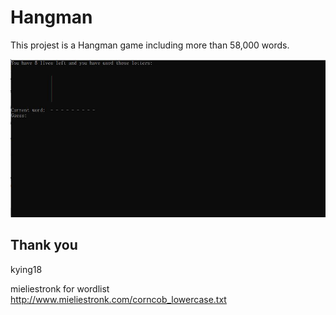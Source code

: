 # Hangman

  This projest is a Hangman game including more than 58,000 words.
  
  
  
  ![Hang](https://raw.githubusercontent.com/marchji2415/Hangman/main/hg.JPG)
  
  
  
  ## Thank you
  
  kying18 
  
  mieliestronk for wordlist http://www.mieliestronk.com/corncob_lowercase.txt
  
